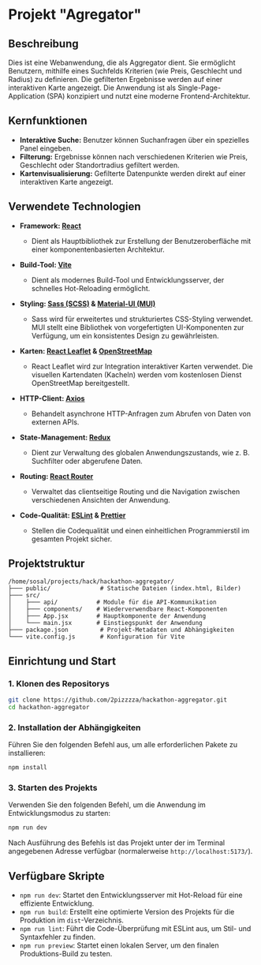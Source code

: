 # Projekt "Agregator"

## Beschreibung

Dies ist eine Webanwendung, die als Aggregator dient. Sie ermöglicht Benutzern, mithilfe eines Suchfelds Kriterien (wie Preis, Geschlecht und Radius) zu definieren. Die gefilterten Ergebnisse werden auf einer interaktiven Karte angezeigt. Die Anwendung ist als Single-Page-Application (SPA) konzipiert und nutzt eine moderne Frontend-Architektur.

## Kernfunktionen

-   **Interaktive Suche:** Benutzer können Suchanfragen über ein spezielles Panel eingeben.
-   **Filterung:** Ergebnisse können nach verschiedenen Kriterien wie Preis, Geschlecht oder Standortradius gefiltert werden.
-   **Kartenvisualisierung:** Gefilterte Datenpunkte werden direkt auf einer interaktiven Karte angezeigt.

## Verwendete Technologien

-   **Framework: [React](https://reactjs.org/)**
    -   Dient als Hauptbibliothek zur Erstellung der Benutzeroberfläche mit einer komponentenbasierten Architektur.

-   **Build-Tool: [Vite](https://vitejs.dev/)**
    -   Dient als modernes Build-Tool und Entwicklungsserver, der schnelles Hot-Reloading ermöglicht.

-   **Styling: [Sass (SCSS)](https://sass-lang.com/) & [Material-UI (MUI)](https://mui.com/)**
    -   Sass wird für erweitertes und strukturiertes CSS-Styling verwendet. MUI stellt eine Bibliothek von vorgefertigten UI-Komponenten zur Verfügung, um ein konsistentes Design zu gewährleisten.

-   **Karten: [React Leaflet](https://react-leaflet.js.org/) & [OpenStreetMap](https://www.openstreetmap.org/)**
    -   React Leaflet wird zur Integration interaktiver Karten verwendet. Die visuellen Kartendaten (Kacheln) werden vom kostenlosen Dienst OpenStreetMap bereitgestellt.

-   **HTTP-Client: [Axios](https://axios-http.com/)**
    -   Behandelt asynchrone HTTP-Anfragen zum Abrufen von Daten von externen APIs.

-   **State-Management: [Redux](https://redux.js.org/)**
    -   Dient zur Verwaltung des globalen Anwendungszustands, wie z. B. Suchfilter oder abgerufene Daten.

-   **Routing: [React Router](https://reactrouter.com/)**
    -   Verwaltet das clientseitige Routing und die Navigation zwischen verschiedenen Ansichten der Anwendung.

-   **Code-Qualität: [ESLint](https://eslint.org/) & [Prettier](https://prettier.io/)**
    -   Stellen die Codequalität und einen einheitlichen Programmierstil im gesamten Projekt sicher.

## Projektstruktur

```
/home/sosal/projects/hack/hackathon-aggregator/
├─── public/              # Statische Dateien (index.html, Bilder)
├─── src/
│    ├─── api/           # Module für die API-Kommunikation
│    ├─── components/    # Wiederverwendbare React-Komponenten
│    ├─── App.jsx        # Hauptkomponente der Anwendung
│    └─── main.jsx       # Einstiegspunkt der Anwendung
├─── package.json         # Projekt-Metadaten und Abhängigkeiten
└─── vite.config.js       # Konfiguration für Vite
```

## Einrichtung und Start

### 1. Klonen des Repositorys

```bash
git clone https://github.com/2pizzzza/hackathon-aggregator.git
cd hackathon-aggregator
```

### 2. Installation der Abhängigkeiten

Führen Sie den folgenden Befehl aus, um alle erforderlichen Pakete zu installieren:

```bash
npm install
```

### 3. Starten des Projekts

Verwenden Sie den folgenden Befehl, um die Anwendung im Entwicklungsmodus zu starten:

```bash
npm run dev
```

Nach Ausführung des Befehls ist das Projekt unter der im Terminal angegebenen Adresse verfügbar (normalerweise `http://localhost:5173/`).

## Verfügbare Skripte

-   `npm run dev`: Startet den Entwicklungsserver mit Hot-Reload für eine effiziente Entwicklung.
-   `npm run build`: Erstellt eine optimierte Version des Projekts für die Produktion im `dist`-Verzeichnis.
-   `npm run lint`: Führt die Code-Überprüfung mit ESLint aus, um Stil- und Syntaxfehler zu finden.
-   `npm run preview`: Startet einen lokalen Server, um den finalen Produktions-Build zu testen.